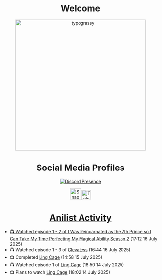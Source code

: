 <div align="center">

# Welcome
<a href="https://github.com/kawarimidoll/typograssy">
    <img alt="typograssy" src="https://typograssy.deno.dev/api?text=%E3%82%88%E3%81%86%E3%81%93%E3%81%9D%E3%81%BF%E3%81%AA%E3%81%95%E3%82%93%20-%20Sheby--&&l0=none&l1=82d9d0&l2=027353&l3=038c4c&l4=01402e&bg=none&frame=none&speed=100&comment=" width="421.99">
</a>

</div>

<div align="center">

# Social Media Profiles

[![Discord Presence](https://lanyard.cnrad.dev/api/612532963938271232)](https://discord.com/users/612532963938271232)


<a href="https://www.snapchat.com/add/a.sheby" title="Snapchat Profile">
    <img src="https://www.freepnglogos.com/uploads/snapchat-logo-png-0.png" width="35" alt="Snapchat Logo" />


<a href="https://t.me/ASheby" title="Telegram Profile">
    <img src="https://www.freepnglogos.com/uploads/telegram-logo-png-0.png" width="30" alt="Telegram Logo" />


</div>

<div align="center">

# Anilist Activity

</div>

<!-- ANILIST_ACTIVITY:start -->

-   📺 Watched episode 1 - 2 of [I Was Reincarnated as the 7th Prince so I Can Take My Time Perfecting My Magical Ability Season 2](https://anilist.co/anime/178090) (17:12 16 July 2025)
-   📺 Watched episode 1 - 3 of [Clevatess](https://anilist.co/anime/178869) (16:44 16 July 2025)
-   📺 Completed [Ling Cage](https://anilist.co/anime/110459) (14:58 15 July 2025)
-   📺 Watched episode 1 of [Ling Cage](https://anilist.co/anime/110459) (18:50 14 July 2025)
-   📺 Plans to watch [Ling Cage](https://anilist.co/anime/110459) (18:02 14 July 2025)

<!-- ANILIST_ACTIVITY:end -->
